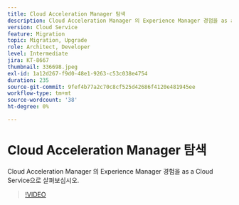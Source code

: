 ```yaml
---
title: Cloud Acceleration Manager 탐색
description: Cloud Acceleration Manager 의 Experience Manager 경험을 as a Cloud Service으로 살펴보십시오.
version: Cloud Service
feature: Migration
topic: Migration, Upgrade
role: Architect, Developer
level: Intermediate
jira: KT-8667
thumbnail: 336698.jpeg
exl-id: 1a12d267-f9d0-48e1-9263-c53c038e4754
duration: 235
source-git-commit: 9fef4b77a2c70c8cf525d42686f4120e481945ee
workflow-type: tm+mt
source-wordcount: '38'
ht-degree: 0%

---
```


# Cloud Acceleration Manager 탐색

Cloud Acceleration Manager 의 Experience Manager 경험을 as a Cloud Service으로 살펴보십시오.

>[!VIDEO](https://video.tv.adobe.com/v/336698?quality=12&learn=on)
